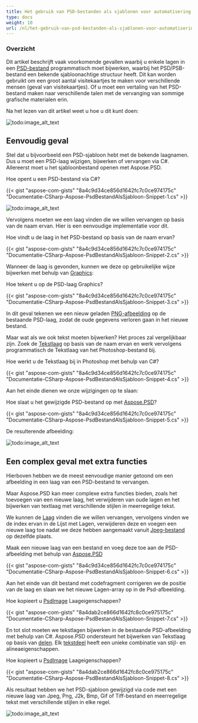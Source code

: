 ```yaml
---
title: Het gebruik van PSD-bestanden als sjablonen voor automatisering - Geval van visitekaartjes
type: docs
weight: 10
url: /nl/het-gebruik-van-psd-bestanden-als-sjablonen-voor-automatisering-geval-van-visitekaartjes/
---
```


### **Overzicht**
Dit artikel beschrijft vaak voorkomende gevallen waarbij u enkele lagen in een [PSD-bestand](https://wiki.fileformat.com/image/psd/) programmatisch moet bijwerken, waarbij het PSD/PSB-bestand een bekende sjabloonachtige structuur heeft. Dit kan worden gebruikt om een groot aantal visitekaartjes te maken voor verschillende mensen (geval van visitekaartjes). Of u moet een vertaling van het PSD-bestand maken naar verschillende talen met de vervanging van sommige grafische materialen erin.

Na het lezen van dit artikel weet u hoe u dit kunt doen:

![todo:image_alt_text](het-gebruik-van-psd-bestanden-als-sjablonen-voor-automatisering-geval-van-visitekaartjes_1.png)

## **Eenvoudig geval**
Stel dat u bijvoorbeeld een PSD-sjabloon hebt met de bekende laagnamen. Dus u moet een PSD-laag wijzigen, bijwerken of vervangen via C#. Allereerst moet u het sjabloonbestand openen met Aspose.PSD.

Hoe opent u een PSD-bestand via C#?

{{< gist "aspose-com-gists" "8a4c9d34ce856d1642fc7c0ce974175c" "Documentatie-CSharp-Aspose-PsdBestandAlsSjabloon-Snippet-1.cs" >}}

![todo:image_alt_text](het-gebruik-van-psd-bestanden-als-sjablonen-voor-automatisering-geval-van-visitekaartjes_2.png)

Vervolgens moeten we een laag vinden die we willen vervangen op basis van de naam ervan. Hier is een eenvoudige implementatie voor dit.

Hoe vindt u de laag in het PSD-bestand op basis van de naam ervan?

{{< gist "aspose-com-gists" "8a4c9d34ce856d1642fc7c0ce974175c" "Documentatie-CSharp-Aspose-PsdBestandAlsSjabloon-Snippet-2.cs" >}}

Wanneer de laag is gevonden, kunnen we deze op gebruikelijke wijze bijwerken met behulp van [Graphics](https://reference.aspose.com/psd/net/aspose.psd/graphics):

Hoe tekent u op de PSD-laag Graphics?

{{< gist "aspose-com-gists" "8a4c9d34ce856d1642fc7c0ce974175c" "Documentatie-CSharp-Aspose-PsdBestandAlsSjabloon-Snippet-3.cs" >}}

In dit geval tekenen we een nieuw geladen [PNG-afbeelding](https://wiki.fileformat.com/image/png/) op de bestaande PSD-laag, zodat de oude gegevens verloren gaan in het nieuwe bestand.

Maar wat als we ook tekst moeten bijwerken? Het proces zal vergelijkbaar zijn. Zoek de [Tekstlaag](https://reference.aspose.com/psd/net/aspose.psd.fileformats.psd.layers/textlayer) op basis van de naam ervan en werk vervolgens programmatisch de Tekstlaag van het Photoshop-bestand bij.

Hoe werkt u de Tekstlaag bij in Photoshop met behulp van C#?

{{< gist "aspose-com-gists" "8a4c9d34ce856d1642fc7c0ce974175c" "Documentatie-CSharp-Aspose-PsdBestandAlsSjabloon-Snippet-4.cs" >}}

Aan het einde dienen we onze wijzigingen op te slaan:

Hoe slaat u het gewijzigde PSD-bestand op met [Aspose.PSD](https://products.aspose.com/psd/net)?

{{< gist "aspose-com-gists" "8a4c9d34ce856d1642fc7c0ce974175c" "Documentatie-CSharp-Aspose-PsdBestandAlsSjabloon-Snippet-5.cs" >}}

De resulterende afbeelding:

![todo:image_alt_text](het-gebruik-van-psd-bestanden-als-sjablonen-voor-automatisering-geval-van-visitekaartjes_3.png)

## **Een complex geval met extra functies**
Hierboven hebben we de meest eenvoudige manier getoond om een afbeelding in een laag van een PSD-bestand te vervangen.

Maar Aspose.PSD kan meer complexe extra functies bieden, zoals het toevoegen van een nieuwe laag, het verwijderen van oude lagen en het bijwerken van textlaag met verschillende stijlen in meerregelige tekst.

We kunnen de [Laag](https://reference.aspose.com/psd/net/aspose.psd.fileformats.psd.layers/layer) vinden die we willen vervangen, vervolgens vinden we de index ervan in de Lijst met Lagen, verwijderen deze en voegen een nieuwe laag toe nadat we deze hebben aangemaakt vanuit [Jpeg-bestand](https://wiki.fileformat.com/image/jpeg/) op dezelfde plaats.

Maak een nieuwe laag van een bestand en voeg deze toe aan de PSD-afbeelding met behulp van [Aspose.PSD](https://products.aspose.com/psd/net)

{{< gist "aspose-com-gists" "8a4c9d34ce856d1642fc7c0ce974175c" "Documentatie-CSharp-Aspose-PsdBestandAlsSjabloon-Snippet-6.cs" >}}

Aan het einde van dit bestand met codefragment corrigeren we de positie van de laag en slaan we het nieuwe Lagen-array op in de Psd-afbeelding.

Hoe kopieert u [PsdImage](https://reference.aspose.com/imaging/net/aspose.imaging.fileformats.psd/psdimage) Laageigenschappen?

{{< gist "aspose-com-gists" "8a4dab2ce866d1642fc8c0ce975175c" "Documentatie-CSharp-Aspose-PsdBestandAlsSjabloon-Snippet-7.cs" >}}

En tot slot moeten we tekstlagen bijwerken in de bestaande PSD-afbeelding met behulp van C#. Aspose.PSD ondersteunt het bijwerken van Tekstlaag op basis van [delen](/psd/nl/net/werken-met-tekstlagen/). Elk [tekstdeel](https://reference.aspose.com/psd/net/aspose.psd.fileformats.psd.layers.text/itextportion) heeft een unieke combinatie van stijl- en alineaeigenschappen.

Hoe kopieert u [PsdImage](https://reference.aspose.com/imaging/net/aspose.imaging.fileformats.psd/psdimage) Laageigenschappen?

{{< gist "aspose-com-gists" "8a4dab2ce866d1642fc8c0ce975175c" "Documentatie-CSharp-Aspose-PsdBestandAlsSjabloon-Snippet-8.cs" >}}

Als resultaat hebben we het PSD-sjabloon gewijzigd via code met een nieuwe laag van Jpeg, Png, J2k, Bmp, Gif of Tiff-bestand en meerregelige tekst met verschillende stijlen in elke regel.

![todo:image_alt_text](het-gebruik-van-psd-bestanden-als-sjablonen-voor-automatisering-geval-van-visitekaartjes_4.png)

